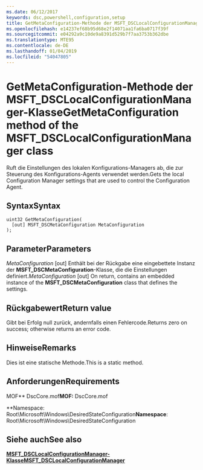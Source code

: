 ```yaml
---
ms.date: 06/12/2017
keywords: dsc,powershell,configuration,setup
title: GetMetaConfiguration-Methode der MSFT_DSCLocalConfigurationManager-Klasse
ms.openlocfilehash: e14237ef68b95d68e2f14071aa1fa6ba0717f39f
ms.sourcegitcommit: e04292a9c10de9a8391d529b7f7aa3753b362dbe
ms.translationtype: MTE95
ms.contentlocale: de-DE
ms.lasthandoff: 01/04/2019
ms.locfileid: "54047805"
---
```

# <a name="getmetaconfiguration-method-of-the-msftdsclocalconfigurationmanager-class"></a><span data-ttu-id="f86c9-103">GetMetaConfiguration-Methode der MSFT_DSCLocalConfigurationManager-Klasse</span><span class="sxs-lookup"><span data-stu-id="f86c9-103">GetMetaConfiguration method of the MSFT_DSCLocalConfigurationManager class</span></span>

<span data-ttu-id="f86c9-104">Ruft die Einstellungen des lokalen Konfigurations-Managers ab, die zur Steuerung des Konfigurations-Agents verwendet werden.</span><span class="sxs-lookup"><span data-stu-id="f86c9-104">Gets the local Configuration Manager settings that are used to control the Configuration Agent.</span></span>

## <a name="syntax"></a><span data-ttu-id="f86c9-105">Syntax</span><span class="sxs-lookup"><span data-stu-id="f86c9-105">Syntax</span></span>

```mof
uint32 GetMetaConfiguration(
  [out] MSFT_DSCMetaConfiguration MetaConfiguration
);
```

## <a name="parameters"></a><span data-ttu-id="f86c9-106">Parameter</span><span class="sxs-lookup"><span data-stu-id="f86c9-106">Parameters</span></span>

<span data-ttu-id="f86c9-107">*MetaConfiguration* \[out\] Enthält bei der Rückgabe eine eingebettete Instanz der **MSFT_DSCMetaConfiguration**-Klasse, die die Einstellungen definiert.</span><span class="sxs-lookup"><span data-stu-id="f86c9-107">*MetaConfiguration* \[out\] On return, contains an embedded instance of the **MSFT_DSCMetaConfiguration** class that defines the settings.</span></span>

## <a name="return-value"></a><span data-ttu-id="f86c9-108">Rückgabewert</span><span class="sxs-lookup"><span data-stu-id="f86c9-108">Return value</span></span>

<span data-ttu-id="f86c9-109">Gibt bei Erfolg null zurück, andernfalls einen Fehlercode.</span><span class="sxs-lookup"><span data-stu-id="f86c9-109">Returns zero on success; otherwise returns an error code.</span></span>

## <a name="remarks"></a><span data-ttu-id="f86c9-110">Hinweise</span><span class="sxs-lookup"><span data-stu-id="f86c9-110">Remarks</span></span>

<span data-ttu-id="f86c9-111">Dies ist eine statische Methode.</span><span class="sxs-lookup"><span data-stu-id="f86c9-111">This is a static method.</span></span>

## <a name="requirements"></a><span data-ttu-id="f86c9-112">Anforderungen</span><span class="sxs-lookup"><span data-stu-id="f86c9-112">Requirements</span></span>

<span data-ttu-id="f86c9-113">MOF\*\* DscCore.mof</span><span class="sxs-lookup"><span data-stu-id="f86c9-113">**MOF:** DscCore.mof</span></span>

<span data-ttu-id="f86c9-114">\*\*Namespace: Root\Microsoft\Windows\DesiredStateConfiguration</span><span class="sxs-lookup"><span data-stu-id="f86c9-114">**Namespace**: Root\Microsoft\Windows\DesiredStateConfiguration</span></span>

## <a name="see-also"></a><span data-ttu-id="f86c9-115">Siehe auch</span><span class="sxs-lookup"><span data-stu-id="f86c9-115">See also</span></span>

[<span data-ttu-id="f86c9-116">**MSFT_DSCLocalConfigurationManager-Klasse**</span><span class="sxs-lookup"><span data-stu-id="f86c9-116">**MSFT_DSCLocalConfigurationManager**</span></span>](msft-dsclocalconfigurationmanager.md)